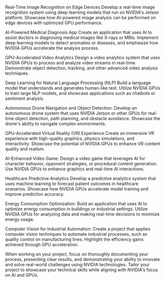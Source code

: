 

Real-Time Image Recognition on Edge Devices
   Develop a real-time image recognition system using deep learning models that run on NVIDIA's Jetson platform. Showcase how AI-powered image analysis can be performed on edge devices with optimized GPU performance.

AI-Powered Medical Diagnosis App
   Create an application that uses AI to assist doctors in diagnosing medical images like X-rays or MRIs. Implement deep learning models to detect anomalies or diseases, and emphasize how NVIDIA GPUs accelerate the analysis process.

GPU-Accelerated Video Analytics
   Design a video analytics system that uses NVIDIA GPUs to process and analyze video streams in real-time. Demonstrate object detection, tracking, and other advanced video analysis techniques.

Deep Learning for Natural Language Processing (NLP)
   Build a language model that understands and generates human-like text. Utilize NVIDIA GPUs to train large NLP models, and showcase applications such as chatbots or sentiment analysis.

Autonomous Drone Navigation and Object Detection:
   Develop an autonomous drone system that uses NVIDIA Jetson or other GPUs for real-time object detection, path planning, and obstacle avoidance. Showcase the drone's ability to navigate complex environments.

GPU-Accelerated Virtual Reality (VR) Experience
   Create an immersive VR experience with high-quality graphics, physics simulations, and interactivity. Showcase the potential of NVIDIA GPUs to enhance VR content quality and realism.

AI-Enhanced Video Game:
   Design a video game that leverages AI for character behavior, opponent strategies, or procedural content generation. Use NVIDIA GPUs to enhance graphics and real-time AI interactions.

Healthcare Predictive Analytics
   Develop a predictive analytics system that uses machine learning to forecast patient outcomes in healthcare scenarios. Showcase how NVIDIA GPUs accelerate model training and improve prediction accuracy.

Energy Consumption Optimization:
   Build an application that uses AI to optimize energy consumption in buildings or industrial settings. Utilize NVIDIA GPUs for analyzing data and making real-time decisions to minimize energy usage.

Computer Vision for Industrial Automation:
    Create a project that applies computer vision techniques to automate industrial processes, such as quality control on manufacturing lines. Highlight the efficiency gains achieved through GPU acceleration.

When working on your project, focus on thoroughly documenting your process, presenting clear results, and demonstrating your ability to innovate and solve real-world challenges using NVIDIA technologies. Tailor your project to showcase your technical skills while aligning with NVIDIA's focus on AI and GPUs.

